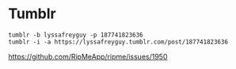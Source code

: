 # Tumblr

~~~
tumblr -b lyssafreyguy -p 187741823636
tumblr -i -a https://lyssafreyguy.tumblr.com/post/187741823636
~~~

https://github.com/RipMeApp/ripme/issues/1950
